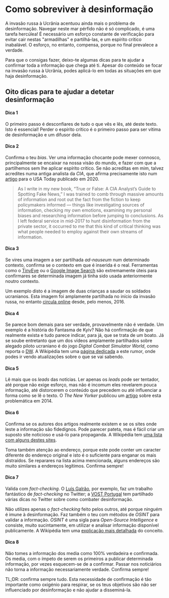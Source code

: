 # Como sobreviver à desinformação

A invasão russa à Ucrânia acentuou ainda mais o problema de desinformação. Navegar neste mar pérfido não é só complicado, é uma tarefa hercúlea! É necessário um esforço constante de verificação para evitar cair nestas "armadilhas" e partilhá-las, e um espírito crítico inabalável. O esforço, no entanto, compensa, porque no final prevalece a verdade.

Para que o consigas fazer, deixo-te algumas dicas para te ajudar a confirmar toda a informação que chega até ti. Apesar do conteúdo se focar na invasão russa à Ucrânia, podes aplicá-lo em todas as situações em que haja desinformação.

## Oito dicas para te ajudar a detetar desinformação

#### Dica 1

O primeiro passo é desconfiares de tudo o que vês e lês, até deste texto. Isto é essencial! Perder o espírito crítico é o primeiro passo para ser vítima de desinformação e um difusor dela.

#### Dica 2

Confirma o teu *bias*. Ver uma informação chocante pode mexer connosco, principalmente se encaixar na nossa visão do mundo, e fazer com que a partilhemos sem lhe aplicar espírito crítico. Se não acreditas em mim, talvez acredites numa antiga analista da *CIA*, que afirma precisamente isto num [artigo](https://eu.usatoday.com/story/opinion/2020/07/29/cia-tips-fake-news-check-bias-ask-questions-do-research-column/5518879002/) para o USA Today publicado em 2020.

> As I write in my new book, “True or False: A CIA Analyst’s Guide to Spotting Fake News,” I was trained to comb through massive amounts of information and root out the fact from the fiction to keep policymakers informed — things like investigating sources of information, checking my own emotions, examining my personal biases and researching information before jumping to conclusions. As I left federal service in mid-2017 to hunt disinformation from the private sector, it occurred to me that this kind of critical thinking was what people needed to employ against their own streams of information.

#### Dica 3

Se vires uma imagem a ser partilhada *ad-nauseum* num determinado contexto, confirma se o contexto em que é inserida é o real. Ferramentas como o [TinyEye](https://tineye.com/) ou o [Google Image Search](https://images.google.com/) são extremamente úteis para confirmares se determinada imagem já tinha sido usada anteriormente noutro contexto.

Um exemplo disto é a imagem de duas crianças a saudar os soldados ucranianos. Esta imagem foi amplamente partilhada no início da invasão russa, no entanto [circula online](https://www.indiatoday.in/fact-check/story/fact-check-old-image-ukrainian-children-sending-off-army-ukraine-russia-war-1918505-2022-02-27) desde, pelo menos, 2016.

#### Dica 4

Se parece bom demais para ser verdade, provavelmente não é verdade. Um exemplo é a história do Fantasma de Kyiv? Não há confirmação de que realmente exista e tudo parece indicar, para já, que se trata de um boato. Já se soube entretanto que um dos vídeos amplamente partilhados sobre alegado piloto ucraniano é do jogo *Digital Combat Simulator World*, como reporta o [DW](https://www.dw.com/en/fact-check-ukraines-ghost-of-kyiv-fighter-pilot/a-60951825). A Wikipédia tem uma [página dedicada](https://en.wikipedia.org/wiki/Ghost_of_Kyiv) a este rumor, onde podes ir vendo atualizações sobre o que se vai sabendo.

#### Dica 5

Lê mais que os *leads* das notícias. Ler apenas os *leads* pode ser tentador, até porque não exige esforço, mas não é incomum eles revelarem pouca informação, até distorcerem o conteúdo que precedem ou até influenciar a forma como se lê o texto. O *The New Yorker* publicou um [artigo](https://www.newyorker.com/science/maria-konnikova/headlines-change-way-think/amp) sobre esta problemática em 2014.

#### Dica 6

Confirma se os autores dos artigos realmente existem e se os sites onde leste a informação são fidedignos. Pode parecer pateta, mas é fácil criar um suposto site noticioso e usá-lo para propaganda. A Wikipédia tem [uma lista com alguns destes sites](https://en.wikipedia.org/wiki/List_of_fake_news_websites).

Toma também atenção ao endereço, porque este pode conter um caracter diferente do endereço original e isto é o suficiente para enganar os mais distraídos. Se reparares na lista acima mencionada, alguns endereços são muito similares a endereços legítimos. Confirma sempre!

#### Dica 7

Valida com *fact-checking*. O [Luís Galrão](https://twitter.com/LGalrao/), por exemplo, faz um trabalho fantástico de *fact-checking* no Twitter; a [VOST Portugal](https://twitter.com/VOSTPT/) tem partilhado várias dicas no Twitter sobre como combater desinformação.

Não utilizes apenas o *fact-checking* feito pelos outros, até porque ninguém é imune à desinformação. Faz também o teu com métodos de *OSINT* para validar a informação. *OSINT* é uma sigla para *Open-Source Intelligence* e consiste, muito sucintamente, em utilizar e analisar informação disponível publicamente. A Wikipédia tem uma [explicação mais detalhada](https://pt.wikipedia.org/wiki/OSINT) do conceito.

#### Dica 8

Não tomes a informação dos media como 100% verdadeira e confirmada. Os media, com o ímpeto de serem os primeiros a publicar determinada informação, por vezes esquecem-se de a confirmar. Passar nos noticiários não torna a informação necessariamente verdade. Confirma sempre!

TL;DR: confirma sempre tudo. Esta necessidade de confirmação é tão importante como oxigénio para respirar, se os teus objetivos são não ser influenciado por desinformação e não ajudar a disseminá-la.
